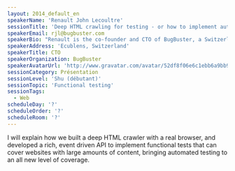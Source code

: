 ```yaml
---
layout: 2014_default_en
speakerName: 'Renault John Lecoultre'
sessionTitle: 'Deep HTML crawling for testing - or how to implement automated functional tests that cover hundreds or thousands of pages.'
speakerEmail: rjl@bugbuster.com
speakerBio: "Renault is the co-founder and CTO of BugBuster, a Switzerland based start-up developing a new solution for \"automating\" automated tests of Web Applications. BugBuster strives to make the Web better by providing tools that enable developers to create real, industrial grade applications.\n\nWith more than 12 years of web experience, his current area of expertise include front-end technologies, back-end technologies, and distributed systems."
speakerAddress: 'Ecublens, Switzerland'
speakerTitle: CTO
speakerOrganization: BugBuster
speakerAvatarUrl: 'http://www.gravatar.com/avatar/52df8f06e6c1ebb6a9bb9ebde2f36bc8?size=200'
sessionCategory: Présentation
sessionLevel: 'Shu (débutant)'
sessionTopic: 'Functional testing'
sessionTags:
  - Web
scheduleDay: '?'
scheduleOrder: '?'
scheduleRoom: '?'
---
```


I will explain how we built a deep HTML crawler with a real browser, and developed a rich, event driven API to implement functional tests that can cover websites with large amounts of content, bringing automated testing to an all new level of coverage.

